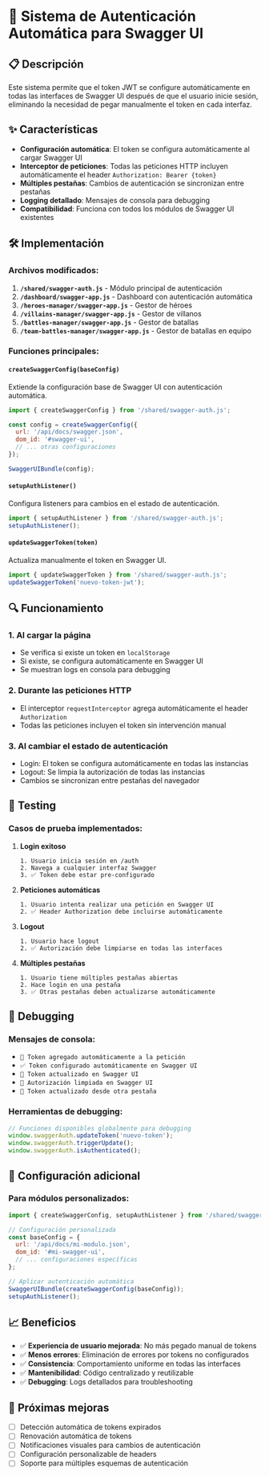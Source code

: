 # 🔐 Sistema de Autenticación Automática para Swagger UI

## 📋 Descripción

Este sistema permite que el token JWT se configure automáticamente en todas las interfaces de Swagger UI después de que el usuario inicie sesión, eliminando la necesidad de pegar manualmente el token en cada interfaz.

## ✨ Características

- **Configuración automática**: El token se configura automáticamente al cargar Swagger UI
- **Interceptor de peticiones**: Todas las peticiones HTTP incluyen automáticamente el header `Authorization: Bearer {token}`
- **Múltiples pestañas**: Cambios de autenticación se sincronizan entre pestañas
- **Logging detallado**: Mensajes de consola para debugging
- **Compatibilidad**: Funciona con todos los módulos de Swagger UI existentes

## 🛠️ Implementación

### Archivos modificados:

1. **`/shared/swagger-auth.js`** - Módulo principal de autenticación
2. **`/dashboard/swagger-app.js`** - Dashboard con autenticación automática
3. **`/heroes-manager/swagger-app.js`** - Gestor de héroes
4. **`/villains-manager/swagger-app.js`** - Gestor de villanos
5. **`/battles-manager/swagger-app.js`** - Gestor de batallas
6. **`/team-battles-manager/swagger-app.js`** - Gestor de batallas en equipo

### Funciones principales:

#### `createSwaggerConfig(baseConfig)`
Extiende la configuración base de Swagger UI con autenticación automática.

```javascript
import { createSwaggerConfig } from '/shared/swagger-auth.js';

const config = createSwaggerConfig({
  url: '/api/docs/swagger.json',
  dom_id: '#swagger-ui',
  // ... otras configuraciones
});

SwaggerUIBundle(config);
```

#### `setupAuthListener()`
Configura listeners para cambios en el estado de autenticación.

```javascript
import { setupAuthListener } from '/shared/swagger-auth.js';
setupAuthListener();
```

#### `updateSwaggerToken(token)`
Actualiza manualmente el token en Swagger UI.

```javascript
import { updateSwaggerToken } from '/shared/swagger-auth.js';
updateSwaggerToken('nuevo-token-jwt');
```

## 🔍 Funcionamiento

### 1. Al cargar la página
- Se verifica si existe un token en `localStorage`
- Si existe, se configura automáticamente en Swagger UI
- Se muestran logs en consola para debugging

### 2. Durante las peticiones HTTP
- El interceptor `requestInterceptor` agrega automáticamente el header `Authorization`
- Todas las peticiones incluyen el token sin intervención manual

### 3. Al cambiar el estado de autenticación
- Login: El token se configura automáticamente en todas las instancias
- Logout: Se limpia la autorización de todas las instancias
- Cambios se sincronizan entre pestañas del navegador

## 🧪 Testing

### Casos de prueba implementados:

1. **Login exitoso**
   ```
   1. Usuario inicia sesión en /auth
   2. Navega a cualquier interfaz Swagger
   3. ✅ Token debe estar pre-configurado
   ```

2. **Peticiones automáticas**
   ```
   1. Usuario intenta realizar una petición en Swagger UI
   2. ✅ Header Authorization debe incluirse automáticamente
   ```

3. **Logout**
   ```
   1. Usuario hace logout
   2. ✅ Autorización debe limpiarse en todas las interfaces
   ```

4. **Múltiples pestañas**
   ```
   1. Usuario tiene múltiples pestañas abiertas
   2. Hace login en una pestaña
   3. ✅ Otras pestañas deben actualizarse automáticamente
   ```

## 🐛 Debugging

### Mensajes de consola:
- `🔐 Token agregado automáticamente a la petición`
- `✅ Token configurado automáticamente en Swagger UI`
- `🔄 Token actualizado en Swagger UI`
- `🧹 Autorización limpiada en Swagger UI`
- `📱 Token actualizado desde otra pestaña`

### Herramientas de debugging:
```javascript
// Funciones disponibles globalmente para debugging
window.swaggerAuth.updateToken('nuevo-token');
window.swaggerAuth.triggerUpdate();
window.swaggerAuth.isAuthenticated();
```

## 🔧 Configuración adicional

### Para módulos personalizados:
```javascript
import { createSwaggerConfig, setupAuthListener } from '/shared/swagger-auth.js';

// Configuración personalizada
const baseConfig = {
  url: '/api/docs/mi-modulo.json',
  dom_id: '#mi-swagger-ui',
  // ... configuraciones específicas
};

// Aplicar autenticación automática
SwaggerUIBundle(createSwaggerConfig(baseConfig));
setupAuthListener();
```

## 📈 Beneficios

- ✅ **Experiencia de usuario mejorada**: No más pegado manual de tokens
- ✅ **Menos errores**: Eliminación de errores por tokens no configurados
- ✅ **Consistencia**: Comportamiento uniforme en todas las interfaces
- ✅ **Mantenibilidad**: Código centralizado y reutilizable
- ✅ **Debugging**: Logs detallados para troubleshooting

## 🔮 Próximas mejoras

- [ ] Detección automática de tokens expirados
- [ ] Renovación automática de tokens
- [ ] Notificaciones visuales para cambios de autenticación
- [ ] Configuración personalizable de headers
- [ ] Soporte para múltiples esquemas de autenticación
